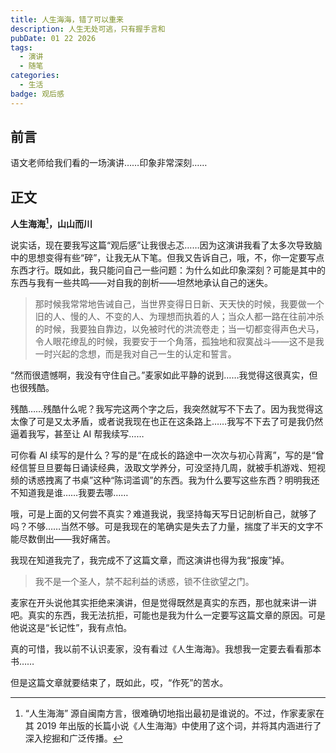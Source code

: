 ```yaml
---
title: 人生海海，错了可以重来
description: 人生无处可逃，只有握手言和
pubDate: 01 22 2026
tags:
  - 演讲
  - 随笔
categories:
  - 生活
badge: 观后感
---
```

## 前言

语文老师给我们看的一场演讲……印象非常深刻……

## 正文

**人生海海[^1]，山山而川**

[^1]: “人生海海” 源自闽南方言，很难确切地指出最初是谁说的。不过，作家麦家在其 2019 年出版的长篇小说《人生海海》中使用了这个词，并将其内涵进行了深入挖掘和广泛传播。

说实话，现在要我写这篇“观后感”让我很忐忑……因为这演讲我看了太多次导致脑中的思想变得有些“碎”，让我无从下笔。但我又告诉自己，哦，不，你一定要写点东西才行。既如此，我只能问自己一些问题：为什么如此印象深刻？可能是其中的东西与我有一些共鸣——对自我的剖析——坦然地承认自己的迷失。

>那时候我常常地告诫自己，当世界变得日日新、天天快的时候，我要做一个旧的人、慢的人、不变的人、为理想而执着的人；当众人都一路在往前冲杀的时候，我要独自靠边，以免被时代的洪流卷走；当一切都变得声色犬马，令人眼花缭乱的时候，我要安于一个角落，孤独地和寂寞战斗——这不是我一时兴起的念想，而是我对自己一生的认定和誓言。

“然而很遗憾啊，我没有守住自己。”麦家如此平静的说到……我觉得这很真实，但也很残酷。

残酷……残酷什么呢？我写完这两个字之后，我突然就写不下去了。因为我觉得这太像了可是又太矛盾，或者说我现在也正在这条路上……我写不下去了可是我仍然逼着我写，甚至让 AI 帮我续写……

可你看 AI 续写的是什么？写的是“在成长的路途中一次次与初心背离”，写的是“曾经信誓旦旦要每日诵读经典，汲取文学养分，可没坚持几周，就被手机游戏、短视频的诱惑拽离了书桌”这种“陈词滥调”的东西。我为什么要写这些东西？明明我还不知道我是谁……我要去哪……

哦，可是上面的又何尝不真实？难道我说，我坚持每天写日记剖析自己，就够了吗？不够……当然不够。可是我现在的笔确实是失去了力量，揣度了半天的文字不能尽数倒出——我好痛苦。

我现在知道我完了，我完成不了这篇文章，而这演讲也得为我“报废”掉。

> 我不是一个圣人，禁不起利益的诱惑，锁不住欲望之门。

麦家在开头说他其实拒绝来演讲，但是觉得既然是真实的东西，那也就来讲一讲吧。真实的东西，我无法抗拒，可能也是我为什么一定要写这篇文章的原因。可是他说这是“长记性”，我有点怕。

真的可惜，我以前不认识麦家，没有看过《人生海海》。我想我一定要去看看那本书……

但是这篇文章就要结束了，既如此，哎，“作死”的苦水。